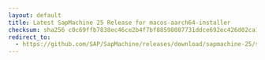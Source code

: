```yaml
---
layout: default
title: Latest SapMachine 25 Release for macos-aarch64-installer
checksum: sha256 c0c69ffb7838ec46ce2b4f7bf88598087731ddce692ec426d02ca13e881cc37d
redirect_to:
  - https://github.com/SAP/SapMachine/releases/download/sapmachine-25/sapmachine-jre-25_macos-aarch64_bin.dmg
---
```

